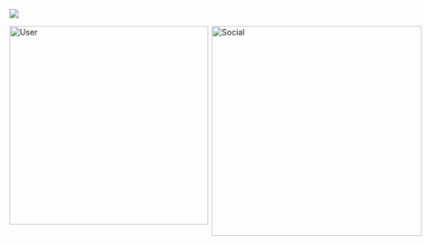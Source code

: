 ![](https://komarev.com/ghpvc/?username=mmichaell23&abbreviated=true&color=red&label=Profile+Views)

<div style="display: flex; align-items: flex-start;">
    <img align="left" src="https://raw.githubusercontent.com/gist/mmichaell23/f524a2d6fd8fe8f64690adc5bf83e514/raw/6c13605fbf0b2f6a815fa160b2f001037471287f/user.svg" alt="User" width="350">
    <img align="right" src="https://raw.githubusercontent.com/gist/mmichaell23/f524a2d6fd8fe8f64690adc5bf83e514/raw/6c13605fbf0b2f6a815fa160b2f001037471287f/social.svg" alt="Social" width="370">
</div>
